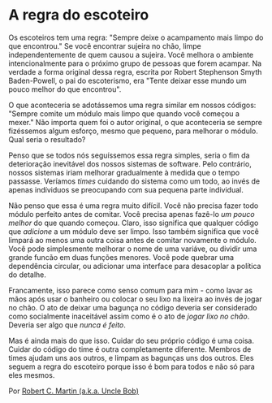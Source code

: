 # A regra do escoteiro

Os escoteiros tem uma regra: "Sempre deixe o acampamento mais limpo do que encontrou." Se você encontrar sujeira no chão, limpe independentemente de quem causou a sujeira. Você melhora o ambiente intencionalmente para o próximo grupo de pessoas que forem acampar. Na verdade a forma original dessa regra, escrita por Robert Stephenson Smyth Baden-Powell, o pai do escoterismo, era "Tente deixar esse mundo um pouco melhor do que encontrou".

O que aconteceria se adotássemos uma regra similar em nossos códigos: "Sempre comite um módulo mais limpo que quando você começou a mexer." Não importa quem foi o autor original, o que aconteceria se sempre fizéssemos algum esforço, mesmo que pequeno, para melhorar o módulo. Qual seria o resultado?

Penso que se todos nós seguíssemos essa regra simples, seria o fim da deterioração inevitável dos nossos sistemas de software. Pelo contrário, nossos sistemas iriam melhorar gradualmente à medida que o tempo passasse. Veríamos *times* cuidando do sistema como um todo, ao invés de apenas indíviduos se preocupando com sua pequena parte individual.

Não penso que essa é uma regra muito difícil. Você não precisa fazer todo módulo perfeito antes de comitar. Você precisa apenas fazê-lo *um pouco melhor* do que quando começou. Claro, isso significa que qualquer código que *adicione* a um módulo deve ser limpo. Isso também significa que você limpará ao menos uma outra coisa antes de comitar novamente o módulo. Você pode simplesmente melhorar o nome de uma variáve, ou dividir uma grande funcão em duas funções menores. Você pode quebrar uma dependência circular, ou adicionar uma interface para desacoplar a política do detalhe.

Francamente, isso parece como senso comum para mim - como lavar as mãos após usar o banheiro ou colocar o seu lixo na lixeira ao invés de jogar no chão. O ato de deixar uma bagunça no código deveria ser considerado como socialmente inaceitável assim como é o ato de *jogar lixo no chão*. Deveria ser algo que *nunca é feito*.

Mas é ainda mais do que isso. Cuidar do seu próprio código é uma coisa. Cuidar do código do time é outra completamente diferente. Membros de times ajudam uns aos outros, e limpam as bagunças uns dos outros. Eles seguem a regra do escoteiro porque isso é bom para todos e não só para eles mesmos.

Por [Robert C. Martin (a.k.a. Uncle Bob)](http://programmer.97things.oreilly.com/wiki/index.php/Uncle_Bob)
